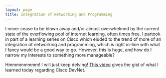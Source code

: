 ```yaml
---
layout: page
title: Integration of Networking and Programming
---
```


I never cease to be blown away and/or almost overwhelmed by the current state of the overflowing pool of internet learning, often
times free. I partook in part of a learning series on Cisco which eluded to the trend of more of an integration of networking and 
programming, which is right in-line with what I fancy would be a good way to go. However, this is huge, and how do I narrow my 
interests to something more manageable?

Hmmmmmmmm! I will just keep delving! [This video](https://youtu.be/gjK9OuADRps) gives the gist of what I learned today regarding Cisco DevNet.

